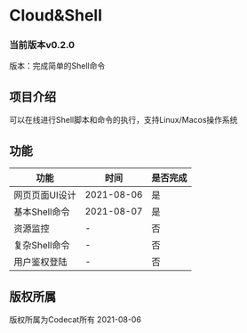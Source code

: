 # Cloud&Shell

### 当前版本v0.2.0

版本：完成简单的Shell命令

## 项目介绍

可以在线进行Shell脚本和命令的执行，支持Linux/Macos操作系统

## 功能

| 功能           | 时间       | 是否完成 |
| -------------- | ---------- | -------- |
| 网页页面UI设计 | 2021-08-06 | 是       |
| 基本Shell命令  | 2021-08-07 | 是       |
| 资源监控       | -          | 否       |
| 复杂Shell命令  | -          | 否       |
| 用户鉴权登陆   | -          | 否       |

## 版权所属

版权所属为Codecat所有
2021-08-06

